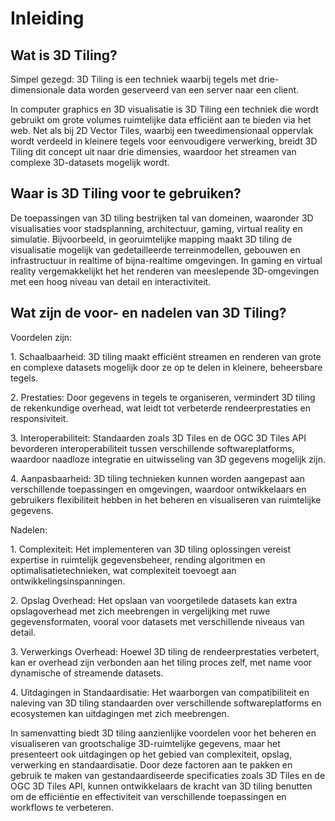 # Inleiding

## Wat is 3D Tiling?

Simpel gezegd: 3D Tiling is een techniek waarbij tegels met drie-dimensionale
data worden geserveerd van een server naar een client.

In computer graphics en 3D visualisatie is 3D Tiling een techniek die wordt
gebruikt om grote volumes ruimtelijke data efficiënt aan te bieden via het web.
Net als bij 2D Vector Tiles, waarbij een tweedimensionaal oppervlak wordt
verdeeld in kleinere tegels voor eenvoudigere verwerking, breidt 3D Tiling dit
concept uit naar drie dimensies, waardoor het streamen van complexe 3D-datasets
mogelijk wordt.

## Waar is 3D Tiling voor te gebruiken?

De toepassingen van 3D tiling bestrijken tal van domeinen, waaronder 3D
visualisaties voor stadsplanning, architectuur, gaming, virtual reality en
simulatie. Bijvoorbeeld, in georuimtelijke mapping maakt 3D tiling de
visualisatie mogelijk van gedetailleerde terreinmodellen, gebouwen en
infrastructuur in realtime of bijna-realtime omgevingen. In gaming en virtual
reality vergemakkelijkt het het renderen van meeslepende 3D-omgevingen met een
hoog niveau van detail en interactiviteit.

## Wat zijn de voor- en nadelen van 3D Tiling?

Voordelen zijn:

1\. Schaalbaarheid: 3D tiling maakt efficiënt streamen en renderen van grote en
complexe datasets mogelijk door ze op te delen in kleinere, beheersbare tegels.

2\. Prestaties: Door gegevens in tegels te organiseren, vermindert 3D tiling de
rekenkundige overhead, wat leidt tot verbeterde rendeerprestaties en
responsiviteit.

3\. Interoperabiliteit: Standaarden zoals 3D Tiles en de OGC 3D Tiles API
bevorderen interoperabiliteit tussen verschillende softwareplatforms, waardoor
naadloze integratie en uitwisseling van 3D gegevens mogelijk zijn.

4\. Aanpasbaarheid: 3D tiling technieken kunnen worden aangepast aan
verschillende toepassingen en omgevingen, waardoor ontwikkelaars en gebruikers
flexibiliteit hebben in het beheren en visualiseren van ruimtelijke gegevens.

Nadelen:

1\. Complexiteit: Het implementeren van 3D tiling oplossingen vereist expertise
in ruimtelijk gegevensbeheer, rending algoritmen en optimalisatietechnieken, wat
complexiteit toevoegt aan ontwikkelingsinspanningen.

2\. Opslag Overhead: Het opslaan van voorgetilede datasets kan extra
opslagoverhead met zich meebrengen in vergelijking met ruwe gegevensformaten,
vooral voor datasets met verschillende niveaus van detail.

3\. Verwerkings Overhead: Hoewel 3D tiling de rendeerprestaties verbetert, kan er
overhead zijn verbonden aan het tiling proces zelf, met name voor dynamische of
streamende datasets.

4\. Uitdagingen in Standaardisatie: Het waarborgen van compatibiliteit en
naleving van 3D tiling standaarden over verschillende softwareplatforms en
ecosystemen kan uitdagingen met zich meebrengen.

In samenvatting biedt 3D tiling aanzienlijke voordelen voor het beheren en
visualiseren van grootschalige 3D-ruimtelijke gegevens, maar het presenteert ook
uitdagingen op het gebied van complexiteit, opslag, verwerking en
standaardisatie. Door deze factoren aan te pakken en gebruik te maken van
gestandaardiseerde specificaties zoals 3D Tiles en de OGC 3D Tiles API, kunnen
ontwikkelaars de kracht van 3D tiling benutten om de efficiëntie en
effectiviteit van verschillende toepassingen en workflows te verbeteren.
